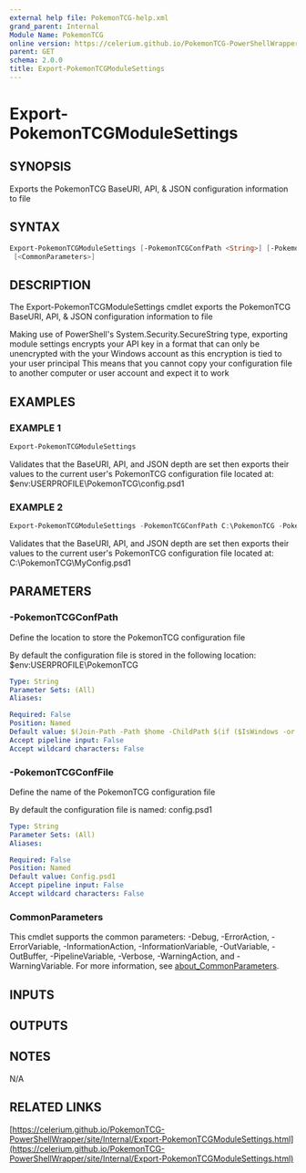 ```yaml
---
external help file: PokemonTCG-help.xml
grand_parent: Internal
Module Name: PokemonTCG
online version: https://celerium.github.io/PokemonTCG-PowerShellWrapper/site/Internal/Export-PokemonTCGModuleSettings.html
parent: GET
schema: 2.0.0
title: Export-PokemonTCGModuleSettings
---
```


# Export-PokemonTCGModuleSettings

## SYNOPSIS
Exports the PokemonTCG BaseURI, API, & JSON configuration information to file

## SYNTAX

```powershell
Export-PokemonTCGModuleSettings [-PokemonTCGConfPath <String>] [-PokemonTCGConfFile <String>]
 [<CommonParameters>]
```

## DESCRIPTION
The Export-PokemonTCGModuleSettings cmdlet exports the PokemonTCG BaseURI, API, & JSON configuration information to file

Making use of PowerShell's System.Security.SecureString type, exporting module settings encrypts your API key in a format
that can only be unencrypted with the your Windows account as this encryption is tied to your user principal
This means that you cannot copy your configuration file to another computer or user account and expect it to work

## EXAMPLES

### EXAMPLE 1
```powershell
Export-PokemonTCGModuleSettings
```

Validates that the BaseURI, API, and JSON depth are set then exports their values
to the current user's PokemonTCG configuration file located at:
    $env:USERPROFILE\PokemonTCG\config.psd1

### EXAMPLE 2
```powershell
Export-PokemonTCGModuleSettings -PokemonTCGConfPath C:\PokemonTCG -PokemonTCGConfFile MyConfig.psd1
```

Validates that the BaseURI, API, and JSON depth are set then exports their values
to the current user's PokemonTCG configuration file located at:
    C:\PokemonTCG\MyConfig.psd1

## PARAMETERS

### -PokemonTCGConfPath
Define the location to store the PokemonTCG configuration file

By default the configuration file is stored in the following location:
    $env:USERPROFILE\PokemonTCG

```yaml
Type: String
Parameter Sets: (All)
Aliases:

Required: False
Position: Named
Default value: $(Join-Path -Path $home -ChildPath $(if ($IsWindows -or $PSEdition -eq 'Desktop') {"PokemonTCG"}else{".PokemonTCG"}) )
Accept pipeline input: False
Accept wildcard characters: False
```

### -PokemonTCGConfFile
Define the name of the PokemonTCG configuration file

By default the configuration file is named:
    config.psd1

```yaml
Type: String
Parameter Sets: (All)
Aliases:

Required: False
Position: Named
Default value: Config.psd1
Accept pipeline input: False
Accept wildcard characters: False
```

### CommonParameters
This cmdlet supports the common parameters: -Debug, -ErrorAction, -ErrorVariable, -InformationAction, -InformationVariable, -OutVariable, -OutBuffer, -PipelineVariable, -Verbose, -WarningAction, and -WarningVariable. For more information, see [about_CommonParameters](http://go.microsoft.com/fwlink/?LinkID=113216).

## INPUTS

## OUTPUTS

## NOTES
N/A

## RELATED LINKS

[https://celerium.github.io/PokemonTCG-PowerShellWrapper/site/Internal/Export-PokemonTCGModuleSettings.html](https://celerium.github.io/PokemonTCG-PowerShellWrapper/site/Internal/Export-PokemonTCGModuleSettings.html)

